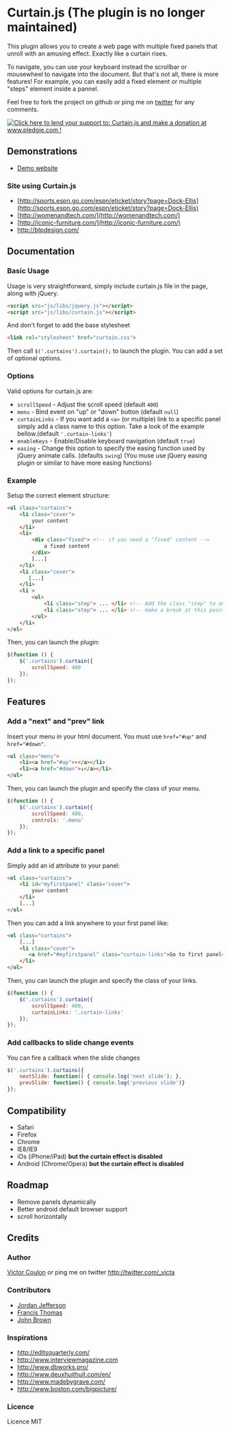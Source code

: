 Curtain.js (The plugin is no longer maintained)
========================================

This plugin allows you to create a web page with multiple fixed panels that unroll with an amusing effect. Exactly like a curtain rises.
 
To navigate, you can use your keyboard instead the scrollbar or mousewheel to navigate into the document. 
But that's not all, there is more features! For example, you can easily add a fixed element or multiple "steps" element inside a pannel.

Feel free to fork the project on github or ping me on [twitter](http://twitter.com/_victa) for any comments.

<a href='http://www.pledgie.com/campaigns/17333'><img alt='Click here to lend your support to: Curtain.js and make a donation at www.pledgie.com !' src='http://www.pledgie.com/campaigns/17333.png?skin_name=chrome' border='0' /></a>

## Demonstrations

* [Demo website](http://curtain.victorcoulon.fr)

### Site using Curtain.js

* [http://sports.espn.go.com/espn/eticket/story?page=Dock-Ellis](http://sports.espn.go.com/espn/eticket/story?page=Dock-Ellis)
* [http://womenandtech.com/](http://womenandtech.com/)
* [http://iconic-furniture.com/](http://iconic-furniture.com/)
* http://btpdesign.com/

## Documentation

### Basic Usage

Usage is very straightforward, simply include curtain.js file in the page, along with jQuery.

```html
<script src="js/libs/jquery.js"></script>  
<script src="js/libs/curtain.js"></script>
```

And don't forget to add the base stylesheet

```html
<link rel="stylesheet" href="curtain.css">
```
Then call ``$('.curtains').curtain();`` to launch the plugin. You can add a set of optional options.

### Options

Valid options for curtain.js are:

* ``scrollSpeed`` - Adjust the scroll speed (default ``400``)
* ``menu`` - Bind event on "up" or "down" button (default ``null``)
* ``curtainLinks`` - If you want add a ``<a>`` (or multiple) link to a specific panel simply add a class name to this option. Take a look of the example bellow.(default ``'.curtain-links'``)
* ``enableKeys`` - Enable/Disable keyboard navigation (default ``true``)
* ``easing`` -  Change this option to specify the easing function used by jQuery animate calls. (defaults ``swing``) (You muse use jQuery easing plugin or similar to have more easing functions)

### Example

Setup the correct element structure:

```html
<ol class="curtains">
    <li class="cover"> 
        your content
    </li>
    <li>
        <div class="fixed"> <!-- if you need a "fixed" content -->
            a fixed content
        </div>
        [...]
    </li>
    <li class="cover">
       [...]
    </li>
    <li >
        <ul>
            <li class="step"> ... </li> <!-- Add the class "step" to an element to  -->
            <li class="step"> ... </li> <!-- make a break at this point with keyboard controls  -->
        </ul>
    </li>
</ol>
```

Then, you can launch the plugin:

```js
$(function () {
    $('.curtains').curtain({
        scrollSpeed: 400
    });
});

```
## Features

### Add a "next" and "prev" link

Insert your menu in your html document. You must use ``href="#up"`` and ``href="#down"``.

```html
<ul class="menu">
    <li><a href="#up">↑</a></li>
    <li><a href="#down">↓</a></li>
</ul>
```

Then, you can launch the plugin and specify the class of your menu.

```js
$(function () {
    $('.curtains').curtain({
        scrollSpeed: 400,
        controls: '.menu'
    });
});
```

### Add a link to a specific panel

Simply add an id attribute to your panel:

```html
<ol class="curtains">
    <li id="myfirstpanel" class="cover"> 
        your content
    </li>
    [...]
</ol>
```

Then you can add a link anywhere to your first panel like:

```html
<ol class="curtains">
    [...]
    <li class="cover">
       <a href="#myfirstpanel" class="curtain-links">Go to first panel</a>
    </li>
</ol>
```


Then, you can launch the plugin and specify the class of your links.

```js
$(function () {
    $('.curtains').curtain({
        scrollSpeed: 400,
        curtainLinks: '.curtain-links'
    });
});
```

### Add callbacks to slide change events

You can fire a callback when the slide changes

```js
$('.curtains').curtains({
    nextSlide: function() { console.log('next slide'); },
    prevSlide: function() { console.log('previous slide')}
});
```


## Compatibility

* Safari
* Firefox
* Chrome
* IE8/IE9
* iOs (iPhone/iPad) __but the curtain effect is disabled__
* Android (Chrome/Opera) __but the curtain effect is disabled__


## Roadmap

* Remove panels dynamically
* Better android default browser support
* scroll horizontally

## Credits

### Author
[Victor Coulon](http://victorcoulon.fr) or ping me on twitter http://twitter.com/_victa

### Contributors

* [Jordan Jefferson](https://github.com/jordanj77)
* [Francis Thomas](http://francisthomas.fr/)
* [John Brown](http://www.thisisjohnbrown.com/)


### Inspirations


* http://editsquarterly.com/
* http://www.interviewmagazine.com
* http://www.dbworks.pro/
* http://www.deuxhuithuit.com/en/
* http://www.madebygrave.com/
* http://www.boston.com/bigpicture/

### Licence
Licence MIT

